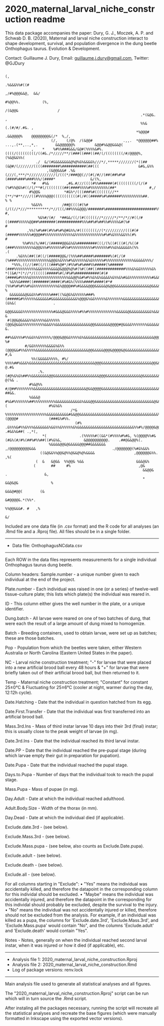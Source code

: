 # 2020_maternal_larval_niche_construction readme

This data package accompanies the paper:
Dury, G. J., Moczek, A. P. and Schwab D. B. (2020), Maternal and larval niche construction interact to shape development, survival, and 
population divergence in the dung beetle Onthophagus taurus. Evolution & Development.

Contact: Guillaume J. Dury, Email: guillaume.j.dury@gmail.com, Twitter: @GJDury
                                                                                                                                                      
                                                                             (,                                                                       
                                                                           .%&&&%%#((#                                                                
                                                                        ,/#%@@@&&@,  &&/                                                              
                                                                        #%@@%%.          (%,                                                          
                                                                     /(&@@&                  /                                                        
                                                                  .*(&@&.                      ,                                                      
                                                                  %%&                                     (.(#/#/.#&. ,                               
                                                                *%@@@#                                 .&&@@@@%    @@@@@@@@&(/*  %,/,                 
                         (/,    (/@%  /(&@@#              .,,.  *@@@@@@##%     ...,.(**,..,*,.        &&@@@@@@%         &@@#%&@@&&&@(                 
                ,    *    %#%%###&&&/&@#(%%%%&#%.((((/(((((((((/((#&./*/////**/(###((###((##/(/((((((((/#/@@@@%,             (%&@&&%%(                
                  ./  &/(#&&&&&&&&@%@%&%&&&&%///*/,*****///////(*((##(&@#/(///////((((########%###########(##(((                  &#&,&%%             
                       ,(&@@&&&# .%&   (///(,***/*////////////(/(((*/###@@(//(#(/#//(##(##%#%#(####%###%###%%%/(####*                &/(%,            
                *#   #%&        ,#&.#///((((#%%######(#(((((((((/(/(#(%#%%@&%#((/(/**#(/((((((((##(####%%%%#%%%%%%%%(##*               #,/            
               #%@@&           *#&%*/(((###%#(((((((//**(**/*#**////((#%%%%@@@(((((((((((#(/#((#####%#%######%%%%%%%%%%##.              % %           
                %&&%%         /##@((((#(%#(/((//*///**********/*//(((/##%%%&@@@/#######%#######################%%###&%&#%#%               #,          
                   %&%#/(#/  *##&&/((/(#((((((//*/////*/**/*//#((/#((####%%%%%@@##%#######(###########%%%##%#%##%%#%%%%&#(%#              #           
              ,%%(%#%##(#%%#%#%@#&%%/#((((((((//(*/////////(((#(#(#####%%%%%%#@@@##%%%%%%%%%%%%%&%%%%%%%%%%%%%#%#%&%%%&&%%(#%             #           
            %%#%%(%/##(/(#####@@&&%&%#########(((/(%((#(((#(/%((#(###%%%%%%%%%&@@&%%#%%%%%%#%%#%%%%%%%%%%#%%%%%%#%%&%&&&&&%(%%           .(           
         .%&%%(##((#((/(#####@@&/(%%%##%####%#######%(#(/(#(%###%%%%%%%%%%%%%%%&@@&%&%%%#%&%%%%%&%&%%%%%#%%%%%%%%%%%%%&&&&&%%%/                       
       *%%%,((//(##((/(((###%@#*/#%%#%#%###%%#####(%######(###%%%%%%%%%%&&&%%%%&&&@&@@@%@%#(%#((##((#############%%%&%&&%%%%%&%                       
    *((&#/*(*//*/((((((#####%#(/#%#%###########(#(#(####&#%%%%&%%%%%%%%%%%%%%%%%&&@@%&#%#%%&%&%&&&&%&%%&%#&&%%%%%%%%%%#&&&&&%&%,                      
      %&%%&####((#######(####(#%#&%(%%%%####%####(#*#(%%#%#%#%%#%&%%%%%%%%%%%&%@@@@##%#&&&&@@@&&&&&@&@@&&&&&&&&&&&&&&&&@&&&&%&%,                %     
      &&&&&&&@&&&%%#%%%%%###((%&@&%&%%%%%###%(#####&#%%%%%%&&&&&&#&&&&&&&&&&&&%@@@&%&&%%%%%&%%%%%%%&&&&&&&&&&&&&&&&&&&&&&&(&%&(                 .     
       &@@&&&&&%%%%%%%%%%%%%%#&&&@&&&%%%%#%%#%%%%%%%%%%%%%&&&&&@&&&&&&&&&&%&&&@@@@@&&&&&&&&&&&&&&&&&&&&&&&&&&&&&&&&&%%&&&&%&&&%                  &    
     #(@@&@&&&&%%&%%%%&&%%%%%(@@&@&&&%%%%%%%%%%&&&%%&&&&&&&&&&&&&&&&@@&&&&&&&@@@@#@&&&&%%%%%%%&&&&&&&&&&&&&&&&&&&&&&&&&&&%%%&%                   &.   
         ##%&&%%%#%%&&%%&%%%%%/@@@&@@&&%%%%&%&&&&&&&&&&&&&&&&&&&&&&&&&&&&&&&&@@@%@@&@&@@&@&@@@@@@&&&&&&&&&&&&&&&&&&&&&&&&##&%%                   %#   
             #/&&%%%%%%&&&&%&%%(@@@&&#%%&%%%%&&&&&&&&&&&&&&&&&&&&&&&&@@&&&&&@@@&@@@@&@&&&&&&&&&&&&&&&&&&&&&&&&&&&&&&&&&&%&&%.                  #,&    
                %%(&&&&&%%%%, #%/ %%%%##%&&&%&&&&&&&&&&&&&&&&&&&&&&&&&&&&&&@@@&&&&&&&&&&&&&&&&&&&&&&&@@&&&&&&&&&&&&&&&&%&%%                   @.#&    
                   .%.         (#@%&%&%##%%&&&&&&&&@@&&&&&&&&&&&&&&&&&&&&&@@@&&&&&&&&&&&&&&&&@&&&&&&&&&&&@&&&&&&&&&&&&%%&,                   @(%& .   
               #%&@%%           #/@##%%%%%%%%&&&&&&&&&&&&&&&&&&&&&&&&@&&@@@@&&&&&&&&&&&&&&&&&&&&&&&&&&&&&&&&&&&&&&&&&%&%                    ##&&.     
               %&&&@             #%&#%%%%%%%##%%%%%%%%%%&&&&&&&&&&&&%&&&@@&&&&&&&&&&&&&&&&&&&&&&&&&&&@&&&&&&&&&&&&&&&(                   #%&%&%       
                                  /*& %%%%%%%%%%%%%%%%%%%&&&&&&&&&&#&&@@&&&&&&&&&&&&&&&&&&&&&&&&&&&&&&&&&&&&%%%@&(@@@@#              (###&%#%%.       
                                    (#%    .&%%%&#%%&%%%&&&&&&&%&&%%&%%%%%&%&&&&&&&&&&&&&&&&&&&&&&&&&&%%#%/@@@@&@@@@@@@#         .#&&%&##( .,*(,      
                     *(               .(%%%%%#((&&*(#%%%%#%#&, %(@@@@%%#&(#&%(#/#%(##%#%%##((#%&%&,          &@@@@@@@@@@.    .##@&&@@%(.              
                        %&&&&@@&@&&&&&@@@##&&&&&&&            ,/@@@@@@@@@&&&                                   ./@@@@@@@(%#&%&&%                      
                    ((&@&&%%@@&@%%@&&@%@%&&&&                  ,@@@@@@&%%.                                            ,%(                             
                  (  &   &@&&  %%@@& %&&                        &&&@&%                                                                                
                 (       ##     #%                               ,@&                                                                                  
                                                                   &&@@&  .                 &,                                                        
                                                                   * &&@&@&               %                                                           
                                                                       &&&@#@@(        (&                                                             
                                                                          &#@@@@&.*(%%*.                                                              
                                                                           %%@@&&&#. #   ,%                                                           
                                                                            &/                                                                        
                                                                                                                                                      
Included are one data file (in .csv format) and the R code for all analyses (an .Rmd file and a .Rproj file). 
All files should be in a single folder.

*************************************************************
* Data file: OnthophagusNCdata.csv
*************************************************************
Each ROW in the data files represents measurements for a single individual Onthophagus taurus dung beetle.

Column headers:
Sample.number - a unique number given to each individual at the end of the project.

Plate.number - Each individual was raised in one (or a series) of twelve-well tissue-culture plate; this lists which plate(s) the individual was reared in.

ID - This column either gives the well number in the plate, or a unique identifier.

Dung.batch - All larvae were reared on one of two batches of dung, that were each the result of a large amount of dung mixed to homogenize.

Batch - Breeding containers, used to obtain larvae, were set up as batches; these are those batches.

Pop - Population from which the beetles were taken, either Western Australia or North Carolina (Eastern United States in the paper).

NC - Larval niche construction treatment; "-" for larvae that were placed into a new artificial brood ball every 48 hours & "+" for larvae that were briefly taken out of their artificial brood ball, but then returned to it.

Temp - Maternal niche construction treatment; "Constant" for constant 25±0°C & Fluctuating for 25±6°C (cooler at night, warmer during the day, 12:12h cycle).

Date.Hatching - Date that the individual in question hatched from its egg.

Date.First.Transfer - Date that the individual was first transferred into an artificial brood ball.

Mass.3rd.Ins - Mass of third instar larvae 10 days into their 3rd (final) instar; this is usually close to the peak weight of larvae (in mg).

Date.3rd.Ins - Date that the individual reached its third larval instar.

Date.PP - Date that the individual reached the pre-pupal stage (during which larvae empty their gut in preparation for pupation).

Date.Pupa - Date that the individual reached the pupal stage.

Days.to.Pupa - Number of days that the individual took to reach the pupal stage. 

Mass.Pupa - Mass of pupae (in mg).

Day.Adult - Date at which the individual reached adulthood.

Adult.Body.Size - Width of the thorax (in mm).

Day.Dead - Date at which the individual died (if applicable).

Exclude.date.3rd - (see below).

Exclude.Mass.3rd - (see below).

Exclude.Mass.pupa - (see below, also counts as Exclude.Date.pupa).

Exclude.adult - (see below).

Exclude.death - (see below).

Exclude.all - (see below).

For all columns starting in "Exclude": 
• "Yes" means the individual was accidentally killed, and therefore the datapoint in the corresponding column for this individal should be excluded.
• "Maybe" means the individual was accidentally injured, and therefore the datapoint in the corresponding for this individal should probably be excluded, despite the survival to the injury.
• "No" means the individual was not accidentally injured or killed, therefore should not be excluded from the analysis.
For example, if an individual was killed as a pupa, the columns for 'Exclude.date.3rd', 'Exclude.Mass.3rd', and 'Exclude.Mass.pupa' would contain "No", and the columns 'Exclude.adult' and 'Exclude.death' would contain "Yes".

Notes - Notes, generally on when the individual reached second larval instar, when it was injured or how it died (if applicable), etc.

*************************************************************
* Analysis file 1: 2020_maternal_larval_niche_construction.Rproj
* Analysis file 2: 2020_maternal_larval_niche_construction.Rmd
* Log of package versions: renv.lock
*************************************************************

Main analysis file used to generate all statistical analyses and all figures.

The "2020_maternal_larval_niche_construction.Rproj" script can be run which will in turn source the .Rmd script.

After instaling all the packages necessary, running the script will recreate all the statistical analyses and recreate the base figures (which were manually formatted in Inkscape using the exported vector versions).
